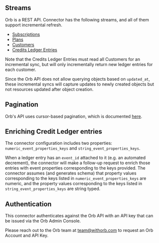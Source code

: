 ## Streams

Orb is a REST API. Connector has the following streams, and all of them support incremental refresh.

* [Subscriptions]( https://docs.withorb.com/reference/list-subscriptions)
* [Plans](https://docs.withorb.com/reference/list-plans)
* [Customers](https://docs.withorb.com/reference/list-customers) 
* [Credits Ledger Entries](https://docs.withorb.com/reference/view-credits-ledger)

Note that the Credits Ledger Entries must read all Customers for an incremental sync, but will only incrementally return new ledger entries for each customer.

Since the Orb API does not allow querying objects based on `updated_at`, these incremental syncs will capture updates to newly created objects but not resources updated after object creation.

## Pagination

Orb's API uses cursor-based pagination, which is documented [here](https://docs.withorb.com/reference/pagination).

## Enriching Credit Ledger entries

The connector configuration includes two properties: `numeric_event_properties_keys` and `string_event_properties_keys`. 

When a ledger entry has an `event_id` attached to it (e.g. an automated decrement), the connector will make a follow-up request to  enrich those entries with event properties corresponding to the keys provided. The connector assumes (and generates schema) that property values corresponding to the keys listed in `numeric_event_properties_keys` are numeric, and the property values corresponding to the keys listed in `string_event_properties_keys` are string typed.

## Authentication

This connector authenticates against the Orb API with an API key that can be issued via the Orb Admin Console.

Please reach out to the Orb team at [team@withorb.com](mailto:team@withorb.com) to request an Orb Account and API Key.